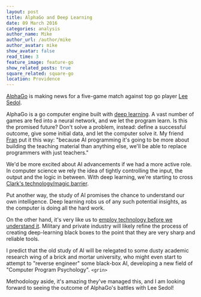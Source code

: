 ```yaml
---
layout: post
title: AlphaGo and Deep Learning
date: 09 March 2016
categories: analysis
author_name: Mike
author_url: /author/mike
author_avatar: mike
show_avatar: false
read_time: 3
feature_image: feature-go
show_related_posts: true
square_related: square-go
location: Providence
---
```


[AlphaGo](https://deepmind.com/alpha-go.html) is making news for a five-game match against top go player [Lee Sedol](https://en.wikipedia.org/wiki/Lee_Sedol).

AlphaGo is a go computer engine built with [deep learning](https://en.wikipedia.org/wiki/Deep_learning). A vast number of games are fed into a neural network, and we let the program learn. Is this the promised future? Don't solve a problem, instead: define a successful outcome, give some initial data, and let the computer solve it. My friend [Fran](https://github.com/fran6co) put it this way: "because AI programming it's going to be more about building the teaching material than anything else, we'll be able to replace programmers with just teachers."

We'd be more excited about AI advancements if we had a more active role. In computer science we rely the idea of tightly controlling the input, the output and the logic in between. With deep learning, we're starting to cross [Clark's technology/magic barrier](https://en.wikipedia.org/wiki/Clarke%27s_three_laws#Clarke.27s_third_law).

Put another way, the study of AI promises the chance to understand our own intelligence. Deep learning robs us of any such potential insights, as the computer is doing all the hard work.

On the other hand, it's very like us to [employ technology before we understand it](http://www.scientificamerican.com/article/everyday-quantum-physics/). Military and private industry will likely refine the process of creating deep-learning black boxes to the point that they are very sharp and reliable tools.

I predict that the old study of AI will be relegated to some dusty academic research wing of a brick and mortar university, who might even start to attempt to "reverse engineer" some black-box AI, developing a new field of "Computer Program Psychology". `<grin>`

Methodology aside, it's amazing they've managed this, and I am looking forward to seeing the outcome of AlphaGo's battles with Lee Sedol!
